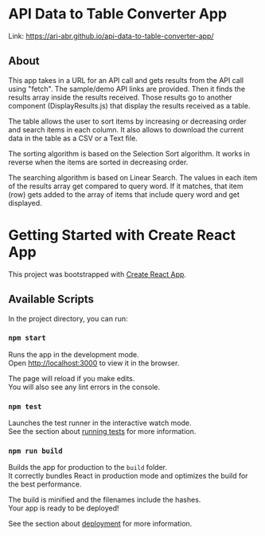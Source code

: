 # API Data to Table Converter App
Link: https://ari-abr.github.io/api-data-to-table-converter-app/

## About
This app takes in a URL for an API call and gets results from the API call using "fetch". The sample/demo API links are provided. Then it finds the results array inside the results received. Those results go to another component (DisplayResults.js) that display the results received as a table. 

The table allows the user to sort items by increasing or decreasing order and search items in each column. It also allows to download the current data in the table as a CSV or a Text file. 

The sorting algorithm is based on the Selection Sort algorithm. It works in reverse when the items are sorted in decreasing order. 

The searching algorithm is based on Linear Search. The values in each item of the results array get compared to query word. If it matches, that item (row) gets added to the array of items that include query word and get displayed. 


# Getting Started with Create React App

This project was bootstrapped with [Create React App](https://github.com/facebook/create-react-app).

## Available Scripts

In the project directory, you can run:

### `npm start`

Runs the app in the development mode.\
Open [http://localhost:3000](http://localhost:3000) to view it in the browser.

The page will reload if you make edits.\
You will also see any lint errors in the console.

### `npm test`

Launches the test runner in the interactive watch mode.\
See the section about [running tests](https://facebook.github.io/create-react-app/docs/running-tests) for more information.

### `npm run build`

Builds the app for production to the `build` folder.\
It correctly bundles React in production mode and optimizes the build for the best performance.

The build is minified and the filenames include the hashes.\
Your app is ready to be deployed!

See the section about [deployment](https://facebook.github.io/create-react-app/docs/deployment) for more information.
